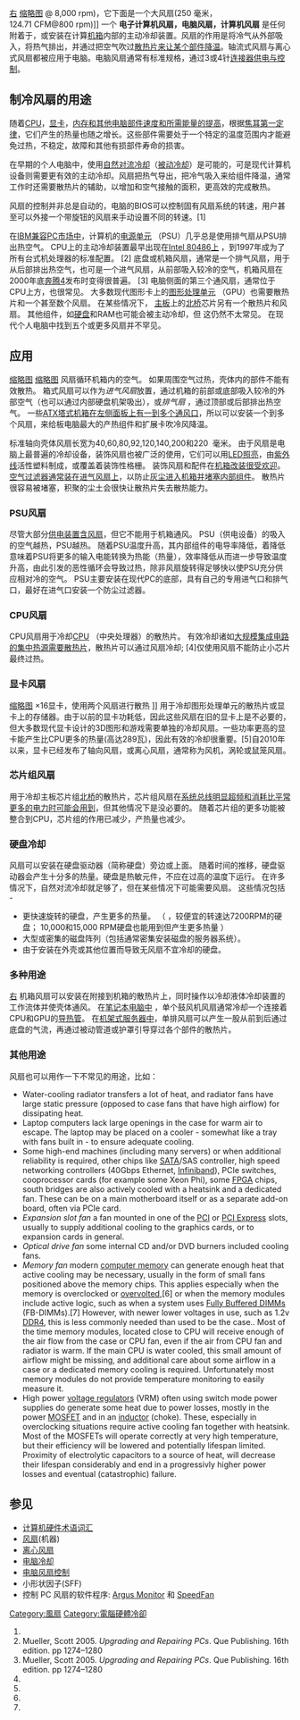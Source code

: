 [右](https://zh.wikipedia.org/wiki/File:80mm_fan.jpg "fig:右") [缩略图](https://zh.wikipedia.org/wiki/File:Computer_fan_comparison_\(Sharkoon_250mm_vs_Titan_30mm\).jpg "fig:缩略图") @ 8,000 rpm)，它下面是一个大风扇(250 毫米，124.71 CFM@800 rpm)\]\] 一个 **电子计算机风扇，电脑风扇，计算机风扇** 是任何附着于，或安装在计算[机箱](../Page/机箱.md "wikilink")内部的主动冷却装置。风扇的作用是将冷气从外部吸入，将热气排出，并通过把空气吹过[散热片来让某个部件降温](https://zh.wikipedia.org/wiki/散热片 "wikilink")。轴流式风扇与离心式风扇都被应用于电脑。电脑风扇通常有标准规格，通过3或4针[连接器供电与控制](https://zh.wikipedia.org/wiki/电子连接器 "wikilink")。

## 制冷风扇的用途

随着[CPU](../Page/中央处理器.md "wikilink")，[显卡](../Page/显示卡.md "wikilink")，[内存和其他电脑部件速度和所需能量的提高](../Page/随机存取存储器.md "wikilink")，根据[焦耳第一定律](https://zh.wikipedia.org/wiki/焦耳加热 "wikilink")，它们产生的热量也随之增长。这些部件需要处于一个特定的温度范围内才能避免过热，不稳定，故障和其他有损部件寿命的损害。

在早期的个人电脑中，使用[自然对流冷却](https://zh.wikipedia.org/wiki/自然对流 "wikilink")（[被动冷却](https://zh.wikipedia.org/wiki/无动力制冷 "wikilink")）是可能的，可是现代计算机设备则需要更有效的主动冷却。风扇把热气导出，把冷气吸入来给组件降温，通常工作时还需要散热片的辅助，以增加和空气接触的面积，更高效的完成散热。

风扇的控制并非总是自动的，电脑的BIOS可以控制固有风扇系统的转速，用户甚至可以外接一个带旋钮的风扇来手动设置不同的转速。\[1\]

在[IBM兼容PC市场中](../Page/IBM_PC兼容机.md "wikilink")，计算机的[电源单元](../Page/電源供應器.md "wikilink") （PSU）几乎总是使用排气扇从PSU排出热空气。 CPU上的主动冷却装置最早出现在[Intel 80486上](../Page/Intel_80486.md "wikilink") ，到1997年成为了所有台式机处理器的标准配置。 \[2\] 底盘或机箱风扇，通常是一个排气风扇，用于从后部排出热空气，也可是一个进气风扇，从前部吸入较冷的空气，机箱风扇在2000年底[奔腾4](../Page/奔腾4.md "wikilink")发布时变得很普遍。 \[3\] 电脑侧面的第三个通风扇，通常位于CPU上方，也很常见。 大多数现代图形卡上的[图形处理单元](../Page/圖形處理器.md "wikilink") （GPU）也需要散热片和一个甚至数个风扇。 在某些情况下， [主板](../Page/主板.md "wikilink")上的[北桥](../Page/北桥.md "wikilink")芯片另有一个散热片和风扇。 其他组件，如[硬盘](../Page/硬盘.md "wikilink")和RAM也可能会被主动冷却，但 这仍然不太常见。 在现代个人电脑中找到五个或更多风扇并不罕见。

## 应用

[缩略图](https://zh.wikipedia.org/wiki/File:Arctic_cooling_fan_Pro_TC_20060621.jpg "fig:缩略图") [缩略图](https://zh.wikipedia.org/wiki/File:Fans_from_computer_case_-_front_and_back_-_2018-05-22.jpg "fig:缩略图") 风扇循环机箱内的空气。 如果周围空气过热，壳体内的部件不能有效散热。 箱式风扇可以作为*进气风扇*放置，通过机箱的前部或底部吸入较冷的外部空气（也可以通过内部硬盘机架吸出），或*排气扇* ，通过顶部或后部排出热空气。 一些[ATX塔式机箱在左侧面板上有一到多个通风口](../Page/ATX規格.md "wikilink")，所以可以安装一个到多个风扇，来给板电脑最大的产热组件和扩展卡吹冷风降温。

标准轴向壳体风扇长宽为40,60,80,92,120,140,200和220  毫米。 由于风扇是电脑上最普遍的冷却设备，装饰风扇也被广泛的使用，它们可以用[LED照亮](../Page/發光二極管.md "wikilink")，由[紫外线](../Page/紫外线.md "wikilink")活性塑料制成，或覆盖着装饰性格栅。 装饰风扇和配件在[机箱改装很受欢迎](../Page/機殼改裝.md "wikilink")。 [空气过滤器通常装在进气风扇上](../Page/空气滤清器.md "wikilink")，以防止[灰尘进入机箱并堵塞内部组件](../Page/灰塵.md "wikilink")。 散热片很容易被堵塞，积聚的尘土会很快让散热片失去散热能力。

### PSU风扇

尽管大部分[供电装置含风扇](../Page/電源供應.md "wikilink")，但它不能用于机箱通风。 PSU（供电设备）的吸入的空气越热，PSU越热。 随着PSU温度升高，其内部组件的电导率降低，着降低意味着PSU将更多的输入电能转换为热能（热量），效率降低从而进一步导致温度升高，由此引发的恶性循环会导致过热，除非风扇旋转得足够快以使PSU充分供应相对冷的空气。 PSU主要安装在现代PC的底部，具有自己的专用进气口和排气口，最好在进气口安装一个防尘过滤器。

### CPU风扇

CPU风扇用于冷却[CPU](../Page/中央处理器.md "wikilink") （中央处理器）的散热片。 有效冷却诸如[大规模集成电路的集中热源需要散热片](../Page/集成电路.md "wikilink")，散热片可以通过风扇冷却; \[4\]仅使用风扇不能防止小芯片最终过热。

### 显卡风扇

[缩略图](https://zh.wikipedia.org/wiki/File:ASUS_GTX-650_Ti_TOP_Cu-II_PCI_Express_3.0_x16_graphics_card.jpg "fig:缩略图") ×16显卡，使用两个风扇进行散热 \]\] 用于冷却图形处理单元的散热片或显卡上的存储器。由于以前的显卡功耗低，因此这些风扇在旧的显卡上是不必要的，但大多数现代显卡设计的3D图形和游戏需要单独的冷却风扇。一些功率更高的显卡能产生比CPU更多的热量(高达289瓦)，因此有效的冷却很重要。\[5\]自2010年以来，显卡已经发布了轴向风扇，或离心风扇，通常称为风机，涡轮或鼠笼风扇。

### 芯片组风扇

用于冷却主板芯片组[北桥](../Page/北桥.md "wikilink")的散热片，芯片组风扇在[系统总线明显](https://zh.wikipedia.org/wiki/系统总线 "wikilink")[超频和消耗比平常更多的电力时可能会用到](https://zh.wikipedia.org/wiki/超频 "wikilink")，但其他情况下是没必要的。 随着芯片组的更多功能被整合到CPU，芯片组的作用已减少，产热量也减少。

### 硬盘冷却

风扇可以安装在硬盘驱动器（简称硬盘）旁边或上面。 随着时间的推移，硬盘驱动器会产生十分多的热量。硬盘是热敏元件，不应在过高的温度下运行。 在许多情况下，自然对流冷却就足够了，但在某些情况下可能需要风扇。 这些情况包括 -

  - 更快速旋转的硬盘，产生更多的热量。 （  ，较便宜的转速达7200RPM的硬盘； 10,000和15,000 RPM硬盘也能用到但产生更多热量 ）
  - 大型或密集的磁盘阵列（包括通常密集安装磁盘的服务器系统）。
  - 由于安装在外壳或其他位置而导致无风扇不宜冷却的硬盘。

### 多种用途

[右](https://zh.wikipedia.org/wiki/File:Radialluefter.jpg "fig:右") 机箱风扇可以安装在附接到机箱的散热片上，同时操作以冷却液体冷却装置的工作流体并使壳体通风。 在[笔记本电脑中](../Page/筆記型電腦.md "wikilink") ，单个鼓风机风扇通常冷却一个连接着CPU和GPU的[导热管](../Page/熱導管.md "wikilink")。 在[机架式服务器中](https://zh.wikipedia.org/wiki/19吋機架 "wikilink")，单排风扇可以产生一股从前到后通过底盘的气流，再通过被动管道或护罩引导穿过各个部件的散热片。

### 其他用途

风扇也可以用作一下不常见的用途，比如：

  - Water-cooling radiator transfers a lot of heat, and radiator fans have large static pressure (opposed to case fans that have high airflow) for dissipating heat.
  - Laptop computers lack large openings in the case for warm air to escape. The laptop may be placed on a cooler - somewhat like a tray with fans built in - to ensure adequate cooling.
  - Some high-end machines (including many servers) or when additional reliability is required, other chips like [SATA](../Page/SATA.md "wikilink")/SAS controller, high speed networking controllers (40Gbps Ethernet, [Infiniband](../Page/InfiniBand.md "wikilink")), PCIe switches, cooprocessor cards (for example some Xeon Phi), some [FPGA](../Page/现场可编程逻辑门阵列.md "wikilink") chips, south bridges are also actively cooled with a heatsink and a dedicated fan. These can be on a main motherboard itself or as a separate add-on board, often via PCIe card.
  - *Expansion slot fan* a fan mounted in one of the [PCI](../Page/外设组件互连标准.md "wikilink") or [PCI Express](../Page/PCI_Express.md "wikilink") slots, usually to supply additional cooling to the graphics cards, or to expansion cards in general.
  - *Optical drive fan* some internal CD and/or DVD burners included cooling fans.
  - *Memory fan* modern [computer memory](../Page/電腦記憶體.md "wikilink") can generate enough heat that active cooling may be necessary, usually in the form of small fans positioned above the memory chips. This applies especially when the memory is overclocked or [overvolted](https://zh.wikipedia.org/wiki/动态电压调节 "wikilink"),\[6\] or when the memory modules include active logic, such as when a system uses [Fully Buffered DIMMs](../Page/FB-DIMM.md "wikilink") (FB-DIMMs).\[7\] However, with newer lower voltages in use, such as 1.2v [DDR4](../Page/DDR4_SDRAM.md "wikilink"), this is less commonly needed than used to be the case.. Most of the time memory modules, located close to CPU will receive enough of the air flow from the case or CPU fan, even if the air from CPU fan and radiator is warm. If the main CPU is water cooled, this small amount of airflow might be missing, and additional care about some airflow in a case or a dedicated memory cooling is required. Unfortunately most memory modules do not provide temperature monitoring to easily measure it.
  - High power [voltage regulators](../Page/電壓調節模組.md "wikilink") (VRM) often using switch mode power supplies do generate some heat due to power losses, mostly in the power [MOSFET](https://zh.wikipedia.org/wiki/金屬氧化物半導體場效電晶體 "wikilink") and in an [inductor](../Page/电感元件.md "wikilink") (choke). These, especially in overclocking situations require active cooling fan together with heatsink. Most of the MOSFETs will operate correctly at very high temperature, but their efficiency will be lowered and potentially lifespan limited. Proximity of electrolytic capacitors to a source of heat, will decrease their lifespan considerably and end in a progressivly higher power losses and eventual (catastrophic) failure.

## 参见

  - [计算机硬件术语词汇](https://zh.wikipedia.org/wiki/计算机硬件术语词汇 "wikilink")
  - [风扇](../Page/风扇.md "wikilink")(机器)
  - [离心风扇](https://zh.wikipedia.org/wiki/离心风扇 "wikilink")
  - [电脑冷却](../Page/電腦硬體冷卻.md "wikilink")
  - [电脑风扇控制](https://zh.wikipedia.org/wiki/电脑风扇控制 "wikilink")
  - 小形状因子(SFF)
  - 控制 PC 风扇的软件程序: [Argus Monitor](https://zh.wikipedia.org/wiki/Argus_Monitor "wikilink") 和 [SpeedFan](https://zh.wikipedia.org/wiki/SpeedFan "wikilink")

[Category:風扇](https://zh.wikipedia.org/wiki/Category:風扇 "wikilink") [Category:電腦硬體冷卻](https://zh.wikipedia.org/wiki/Category:電腦硬體冷卻 "wikilink")

1.
2.  Mueller, Scott 2005. *Upgrading and Repairing PCs*. Que Publishing. 16th edition. pp 1274–1280
3.  Mueller, Scott 2005. *Upgrading and Repairing PCs*. Que Publishing. 16th edition. pp 1274–1280
4.
5.
6.
7.